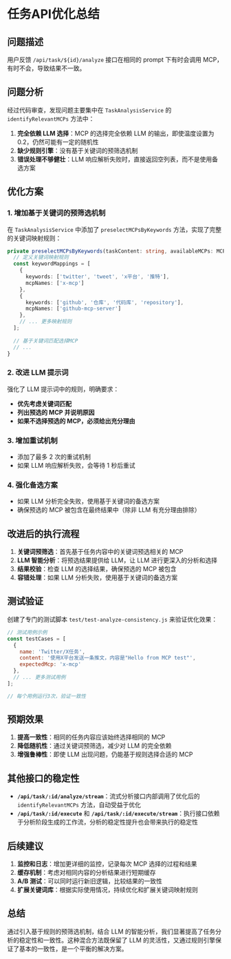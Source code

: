 # 任务API优化总结

## 问题描述

用户反馈 `/api/task/${id}/analyze` 接口在相同的 prompt 下有时会调用 MCP，有时不会，导致结果不一致。

## 问题分析

经过代码审查，发现问题主要集中在 `TaskAnalysisService` 的 `identifyRelevantMCPs` 方法中：

1. **完全依赖 LLM 选择**：MCP 的选择完全依赖 LLM 的输出，即使温度设置为 0.2，仍然可能有一定的随机性
2. **缺少规则引擎**：没有基于关键词的预筛选机制
3. **错误处理不够健壮**：LLM 响应解析失败时，直接返回空列表，而不是使用备选方案

## 优化方案

### 1. 增加基于关键词的预筛选机制

在 `TaskAnalysisService` 中添加了 `preselectMCPsByKeywords` 方法，实现了完整的关键词映射规则：

```typescript
private preselectMCPsByKeywords(taskContent: string, availableMCPs: MCPInfo[]): MCPInfo[] {
  // 定义关键词映射规则
  const keywordMappings = [
    {
      keywords: ['twitter', 'tweet', 'x平台', '推特'],
      mcpNames: ['x-mcp']
    },
    {
      keywords: ['github', '仓库', '代码库', 'repository'],
      mcpNames: ['github-mcp-server']
    },
    // ... 更多映射规则
  ];
  
  // 基于关键词匹配选择MCP
  // ...
}
```

### 2. 改进 LLM 提示词

强化了 LLM 提示词中的规则，明确要求：
- **优先考虑关键词匹配**
- **列出预选的 MCP 并说明原因**
- **如果不选择预选的 MCP，必须给出充分理由**

### 3. 增加重试机制

- 添加了最多 2 次的重试机制
- 如果 LLM 响应解析失败，会等待 1 秒后重试

### 4. 强化备选方案

- 如果 LLM 分析完全失败，使用基于关键词的备选方案
- 确保预选的 MCP 被包含在最终结果中（除非 LLM 有充分理由排除）

## 改进后的执行流程

1. **关键词预筛选**：首先基于任务内容中的关键词预选相关的 MCP
2. **LLM 智能分析**：将预选结果提供给 LLM，让 LLM 进行更深入的分析和选择
3. **结果校验**：检查 LLM 的选择结果，确保预选的 MCP 被包含
4. **容错处理**：如果 LLM 分析失败，使用基于关键词的备选方案

## 测试验证

创建了专门的测试脚本 `test/test-analyze-consistency.js` 来验证优化效果：

```javascript
// 测试用例示例
const testCases = [
  {
    name: 'Twitter/X任务',
    content: '使用X平台发送一条推文，内容是"Hello from MCP test"',
    expectedMcp: 'x-mcp'
  },
  // ... 更多测试用例
];

// 每个用例运行3次，验证一致性
```

## 预期效果

1. **提高一致性**：相同的任务内容应该始终选择相同的 MCP
2. **降低随机性**：通过关键词预筛选，减少对 LLM 的完全依赖
3. **增强鲁棒性**：即使 LLM 出现问题，仍能基于规则选择合适的 MCP

## 其他接口的稳定性

- **`/api/task/:id/analyze/stream`**：流式分析接口内部调用了优化后的 `identifyRelevantMCPs` 方法，自动受益于优化
- **`/api/task/:id/execute`** 和 **`/api/task/:id/execute/stream`**：执行接口依赖于分析阶段生成的工作流，分析的稳定性提升也会带来执行的稳定性

## 后续建议

1. **监控和日志**：增加更详细的监控，记录每次 MCP 选择的过程和结果
2. **缓存机制**：考虑对相同内容的分析结果进行短期缓存
3. **A/B 测试**：可以同时运行新旧逻辑，比较结果的一致性
4. **扩展关键词库**：根据实际使用情况，持续优化和扩展关键词映射规则

## 总结

通过引入基于规则的预筛选机制，结合 LLM 的智能分析，我们显著提高了任务分析的稳定性和一致性。这种混合方法既保留了 LLM 的灵活性，又通过规则引擎保证了基本的一致性，是一个平衡的解决方案。 